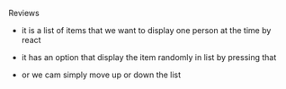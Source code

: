 Reviews

- it is a list of items that we want to display one person at the time by react

- it has an option that display the item randomly in list by pressing that

- or we cam simply move up or down the list
